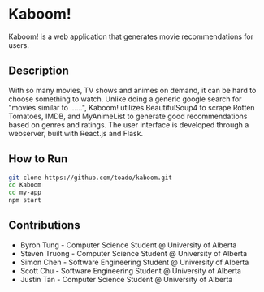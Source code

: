 # Kaboom!

Kaboom! is a web application that generates movie recommendations for users. 

## Description
With so many movies, TV shows and animes on demand, it can be hard to choose something to watch. Unlike doing a generic google search for "movies similar to ......", Kaboom! utilizes BeautifulSoup4 to scrape Rotten Tomatoes, IMDB, and MyAnimeList to generate good recommendations based on genres and ratings. The user interface is developed through a webserver, built with React.js and Flask. 

## How to Run
```bash
git clone https://github.com/toado/kaboom.git
cd Kaboom 
cd my-app
npm start
```
## Contributions
* Byron Tung - Computer Science Student @ University of Alberta
* Steven Truong - Computer Science Student @ University of Alberta
* Simon Chen - Software Engineering Student @ University of Alberta
* Scott Chu - Software Engineering Student @ University of Alberta
* Justin Tan - Computer Science Student @ University of Alberta







